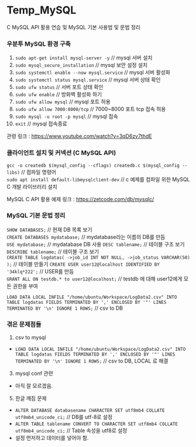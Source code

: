 # Temp_MySQL
C MySQL API 활용 연습 및 MySQL 기본 사용법 및 문법 정리 

### 우분투 MySQL 환경 구축 
1. `sudo apt-get install mysql-server -y` // mysql 서버 설치  
2. `sudo mysql_secure_installation`  // mysql 보안 설정 설치  
3. `sudo systemctl enable --now mysql.service` // mysql 서버 활성화  
4. `sudo systemctl status mysql.service` // mysql 서버 상태 확인  
5. `sudo ufw status` // 서버 포트 상태 확인  
6. `sudo ufw enable` // 방화벽 활성화 하기  
7. `sudo ufw allow mysql` // mysql 포트 허용  
8. `sudo ufw allow 7000:8000/tcp` // 7000~8000 포트 tcp 접속 허용  
9. `sudo mysql -u root -p mysql` // mysql 접속  
10. `exit` // mysql 접속종료   

관령 링크 : https://www.youtube.com/watch?v=3qD6zv7thdE  
### 클라이언트 설치 및 커넥션 (C MySQL API)
`gcc -o createdb $(mysql_config --cflags) createdb.c $(mysql_config --libs)` // 컴파일 명령어  
`sudo apt install default-libmysqlclient-dev` // c 예제를 컴파일 위한 MySQL C 개발 라이브러리 설치

MySQL C API 활용 예제 링크 : https://zetcode.com/db/mysqlc/  
### MySQL 기본 문법 정리
`SHOW DATABASES;` // 현재 DB 목록 보기  
`CREATE DATABASES mydatabase;` // mydatabase라는 이름의 DB를 만듬   
`USE mydatabase;` // mydatabase DB 사용
`DESC tablename;` // 테이블 구조 보기  
`DESCRIBE tablename;` // 테이블 구조 보기  
`CREATE TABLE logdatas(
	->job_id INT NOT NULL,
	->job_status VARCHAR(50)
);` // 테이블 만들기 
`CREATE USER user12@localhost IDENTIFIED BY '34klq*222';` // USER를 만듬  
`GRANT ALL ON testdb.* to user12@localhost;` // testdb 에 대해 user12에게 모든 권한을 부여  

`LOAD DATA LOCAL INFILE "/home/ubuntu/Workspace/LogData2.csv" INTO TABLE logdatas FIELDS TERMINATED BY ',' ENCLOSED BY '"' LINES TERMINATED BY '\n' IGNORE 1 ROWS;` // csv to DB

### 겪은 문제점들 
1. csv to mysql  
- `LOAD DATA LOCAL INFILE "/home/ubuntu/Workspace/LogData2.csv" INTO TABLE logdatas FIELDS TERMINATED BY ',' ENCLOSED BY '"' LINES TERMINATED BY '\n' IGNORE 1 ROWS;` // csv to DB, LOCAL 로 해결   
3. mysql conf 관련  
- 아직 잘 모르겠음.  
5. 한글 깨짐 문제  
- `ALTER DATABASE databasename CHARACTER SET utf8mb4 COLLATE utf8mb4_unicode_ci;` // DB를 utf-8로 설정  
- `ALTER TABLE tablename CONVERT TO CHARACTER SET utf8mb4 COLLATE utf8mb4_unicode_ci;` // Table 속성을 utf8로 설정  
- 설정 먼저하고 데이터를 넣어야 함.  
